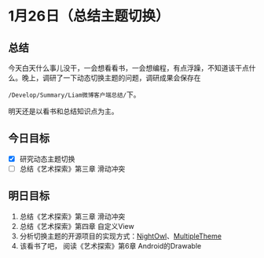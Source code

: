 # 1月26日（总结主题切换）

## 总结

今天白天什么事儿没干，一会想看看书，一会想编程，有点浮躁，不知道该干点什么。晚上，调研了一下动态切换主题的问题，调研成果会保存在

`/Develop/Summary/Liam微博客户端总结/`下。

明天还是以看书和总结知识点为主。

## 今日目标

- [x] 研究动态主题切换
- [ ] 总结《艺术探索》第三章 滑动冲突

## 明日目标

1. 总结《艺术探索》第三章 滑动冲突
2. 总结《艺术探索》第四章 自定义View
3. 分析切换主题的开源项目的实现方式：[NightOwl](https://github.com/ashqal/NightOwl)、[MultipleTheme](https://github.com/dersoncheng/MultipleTheme)
4. 该看书了吧， 阅读《艺术探索》第6章 Android的Drawable